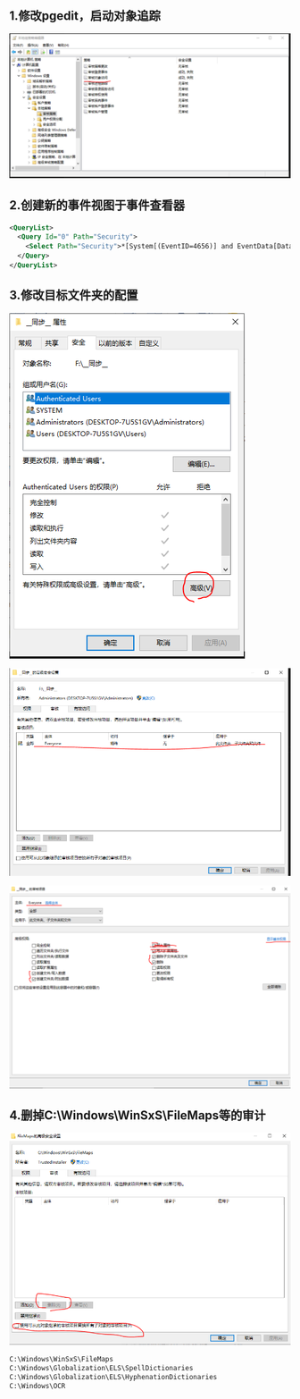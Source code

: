 ## 1.修改pgedit，启动对象追踪

![alt text](image.png)

## 2.创建新的事件视图于事件查看器

``` xml
<QueryList>
  <Query Id="0" Path="Security">
    <Select Path="Security">*[System[(EventID=4656)] and EventData[Data[@Name="ObjectType"]="File"]]</Select>
  </Query>
</QueryList>
```

## 3.修改目标文件夹的配置

![alt text](image-1.png)

![alt text](image-2.png)

![alt text](image-3.png)

## 4.删掉C:\Windows\WinSxS\FileMaps等的审计

![alt text](image-4.png)

``` plain-text
C:\Windows\WinSxS\FileMaps
C:\Windows\Globalization\ELS\SpellDictionaries
C:\Windows\Globalization\ELS\HyphenationDictionaries
C:\Windows\OCR
```
